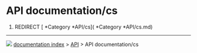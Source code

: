 # API documentation/cs
1.  REDIRECT [   *Category   *API/cs](   *Category   *API/cs.md)



---
![](images/Right_arrow.png) [documentation index](../README.md) > [API](Category_API.md) > API documentation/cs
